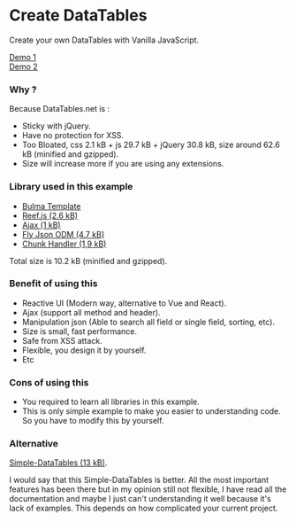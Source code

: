 # Create DataTables
Create your own DataTables with Vanilla JavaScript.

[Demo 1](https://jsfiddle.net/aalfiann/d0kpbwzt/31/)  
[Demo 2](https://jsfiddle.net/aalfiann/anwqkpx3/1/)

### Why ?
Because DataTables.net is :
- Sticky with jQuery.
- Have no protection for XSS.
- Too Bloated, css 2.1 kB + js 29.7 kB + jQuery 30.8 kB, size around 62.6 kB (minified and gzipped).
- Size will increase more if you are using any extensions.

### Library used in this example
- [Bulma Template](https://github.com/BulmaTemplates/bulma-templates/blob/master/templates/hero.html)
- [Reef.js (2.6 kB)](https://github.com/cferdinandi/reef)  
- [Ajax (1 kB)](https://github.com/fdaciuk/ajax)
- [Fly Json ODM (4.7 kB)](https://github.com/aalfiann/fly-json-odm)
- [Chunk Handler (1,9 kB)](https://github.com/aalfiann/chunk-handler)

Total size is 10.2 kB (minified and gzipped).

### Benefit of using this
- Reactive UI (Modern way, alternative to Vue and React).
- Ajax (support all method and header).
- Manipulation json (Able to search all field or single field, sorting, etc).
- Size is small, fast performance.
- Safe from XSS attack.
- Flexible, you design it by yourself.
- Etc

### Cons of using this
- You required to learn all libraries in this example.
- This is only simple example to make you easier to understanding code. So you have to modify this by yourself.

### Alternative
[Simple-DataTables (13 kB)](https://github.com/fiduswriter/Simple-DataTables).

I would say that this Simple-DataTables is better. All the most important features has been there but in my opinion still not flexible, I have read all the documentation and maybe I just can't understanding it well because it's lack of examples. This depends on how complicated your current project.